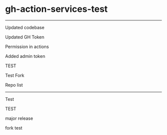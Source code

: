 # gh-action-services-test

---

Updated codebase

Updated GH Token
 
Permission in actions
 
Added admin token



TEST


Test Fork

Repo list


---








Test

TEST

major release

fork test
